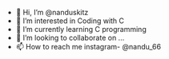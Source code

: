 - 👋 Hi, I’m @nanduskitz
- 👀 I’m interested in Coding with C
- 🌱 I’m currently learning C programming
- 💞️ I’m looking to collaborate on ...
- 📫 How to reach me instagram- @nandu_66


<!---
nanduskitz/nanduskitz is a ✨ special ✨ repository because its `README.md` (this file) appears on your GitHub profile.
You can click the Preview link to take a look at your changes.
--->
